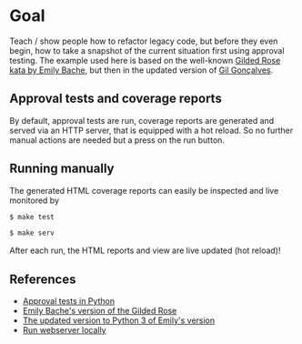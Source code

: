 # Goal

Teach / show people how to refactor legacy code, but before they even begin, how to take a snapshot of the current situation first using approval testing. The example used here is based on the well-known [Gilded Rose kata by Emily Bache](https://github.com/emilybache/GildedRose-Refactoring-Kata), but then in the updated version of [Gil Gonçalves](https://github.com/LuRsT/gilded_rose_kata).

## Approval tests and coverage reports

By default, approval tests are run, coverage reports are generated and served via an HTTP server, that is equipped with a hot reload. So no further manual actions are needed but a press on the run button.

## Running manually

The generated HTML coverage reports can easily be inspected and live monitored by


```bash
$ make test
```

```bash
$ make serv
```

After each run, the HTML reports and view are live updated (hot reload)!

## References

- [Approval tests in Python](https://github.com/approvals/approvaltests.Python)
- [Emily Bache's version of the Gilded Rose](https://github.com/emilybache/GildedRose-Refactoring-Kata)
- [The updated version to Python 3 of Emily's version](https://github.com/LuRsT/gilded_rose_kata)
- [Run webserver locally](https://gist.github.com/willurd/5720255)
